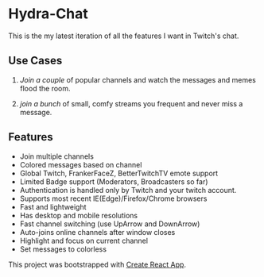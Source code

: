 # Hydra-Chat

This is the my latest iteration of all the features I want in Twitch's chat. 

## Use Cases

1. *Join a couple* of popular channels and watch the messages and memes flood the room.

2. *join a bunch* of small, comfy streams you frequent and never miss a message.

## Features

* Join multiple channels
* Colored messages based on channel
* Global Twitch, FrankerFaceZ, BetterTwitchTV emote support
* Limited Badge support (Moderators, Broadcasters so far)
* Authentication is handled only by Twitch and your twitch account.
* Supports most recent IE(Edge)/Firefox/Chrome browsers
* Fast and lightweight
* Has desktop and mobile resolutions
* Fast channel switching (use UpArrow and DownArrow)
* Auto-joins online channels after window closes
* Highlight and focus on current channel
* Set messages to colorless

This project was bootstrapped with [Create React App](https://github.com/facebookincubator/create-react-app).
